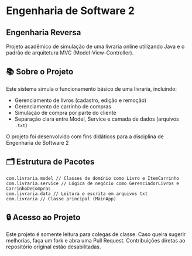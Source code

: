 # Engenharia de Software 2

## Engenharia Reversa

Projeto acadêmico de simulação de uma livraria online utilizando Java e o padrão de arquitetura MVC (Model-View-Controller).

## 📚 Sobre o Projeto

Este sistema simula o funcionamento básico de uma livraria, incluindo:

- Gerenciamento de livros (cadastro, edição e remoção)
- Gerenciamento de carrinho de compras
- Simulação de compra por parte do cliente
- Separação clara entre Model, Service e camada de dados (arquivos `.txt`)

O projeto foi desenvolvido com fins didáticos para a disciplina de Engenharia de Software 2

## 🗂️ Estrutura de Pacotes

```
com.livraria.model // Classes de domínio como Livro e ItemCarrinho
com.livraria.service // Lógica de negócio como GerenciadorLivros e CarrinhoDeCompras
com.livraria.data // Leitura e escrita em arquivos txt
com.livraria // Classe principal (MainApp)
```

## 🔒 Acesso ao Projeto
Este projeto é somente leitura para colegas de classe.
Caso queira sugerir melhorias, faça um fork e abra uma Pull Request.
Contribuições diretas ao repositório original estão desabilitadas.